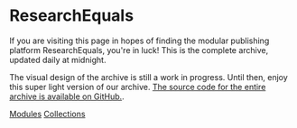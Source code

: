 # ResearchEquals

If you are visiting this page in hopes of finding the modular publishing platform ResearchEquals, you're in luck! This is the complete archive, updated daily at midnight.

The visual design of the archive is still a work in progress. Until then, enjoy this super light version of our archive. [The source code for the entire archive is available on GitHub.](https://github.com/libscie/archive.researchequals.com).

<a href="/modules">Modules</a>
<a href="/collections">Collections</a>